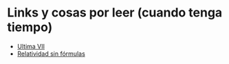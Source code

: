 # Links y cosas por leer (cuando tenga tiempo)

- [Ultima VII](https://www.filfre.net/2019/02/ultima-vii/)
- [Relatividad sin fórmulas](https://eltamiz.com/2007/05/13/relatividad-sin-formulas-preludio/)
